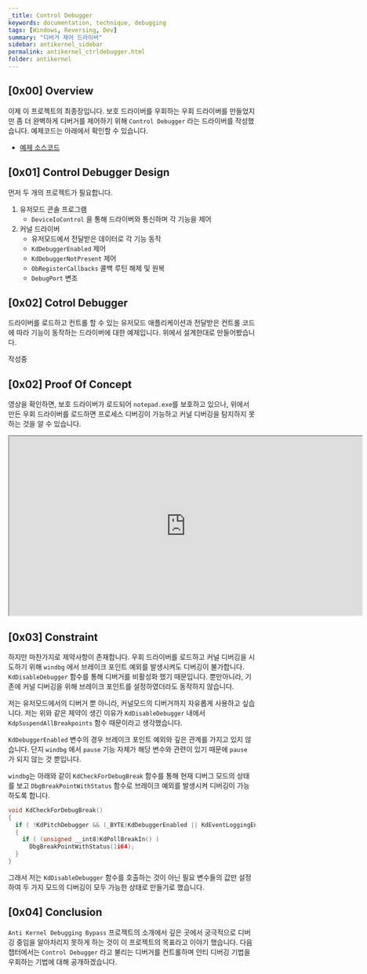 ```yaml
---
_title: Control Debugger
keywords: documentation, technique, debugging
tags: [Windows, Reversing, Dev]
summary: "디버거 제어 드라이버"
sidebar: antikernel_sidebar
permalink: antikernel_ctrldebugger.html
folder: antikernel
---
```


## [0x00] Overview

이제 이 프로젝트의 최종장입니다. 보호 드라이버를 우회하는 우회 드라이버를 만들었지만 좀 더 완벽하게 디버거를 제어하기 위해 `Control Debugger` 라는 드라이버를 작성했습니다. 예제코드는 아래에서 확인할 수 있습니다.

- <a href="https://shhoya.github.io/Examples">예제 소스코드</a>



## [0x01] Control Debugger Design

먼저 두 개의 프로젝트가 필요합니다.

1. 유저모드 콘솔 프로그램
   - `DeviceIoControl` 을 통해 드라이버와 통신하며 각 기능을 제어
2. 커널 드라이버
   - 유저모드에서 전달받은 데이터로 각 기능 동작
   - `KdDebuggerEnabled` 제어
   - `KdDebuggerNotPresent` 제어
   - `ObRegisterCallbacks` 콜백 루틴 해제 및 원복
   - `DebugPort` 변조



## [0x02] Cotrol Debugger

드라이버를 로드하고 컨트롤 할 수 있는 유저모드 애플리케이션과 전달받은 컨트롤 코드에 따라 기능이 동작하는 드라이버에 대한 예제입니다. 위에서 설계한대로 만들어봤습니다.

작성중



## [0x02] Proof Of Concept

영상을 확인하면, 보호 드라이버가 로드되어 `notepad.exe`를 보호하고 있으나, 위에서 만든 우회 드라이버를 로드하면 프로세스 디버깅이 가능하고 커널 디버깅을 탐지하지 못하는 것을 알 수 있습니다.

<iframe src="https://youtube.com/embed/mCfIzeYHdbM" allowfullscreen="" width="720" height="365"></iframe>



## [0x03] Constraint

하지만 마찬가지로 제약사항이 존재합니다. 우회 드라이버를 로드하고 커널 디버깅을 시도하기 위해 `windbg` 에서 브레이크 포인트 예외를 발생시켜도 디버깅이 불가합니다. `KdDisableDebugger` 함수를 통해 디버거를 비활성화 했기 때문입니다. 뿐만아니라, 기존에 커널 디버깅을 위해 브레이크 포인트를 설정하였더라도 동작하지 않습니다.

저는 유저모드에서의 디버거 뿐 아니라, 커널모드의 디버거까지 자유롭게 사용하고 싶습니다. 저는 위와 같은 제약이 생긴 이유가 `KdDisableDebugger` 내에서 `KdpSuspendAllBreakpoints` 함수 때문이라고 생각했습니다.

`KdDebuggerEnabled` 변수의 경우 브레이크 포인트 예외와 깊은 관계를 가지고 있지 않습니다. 단지 `windbg` 에서 `pause` 기능 자체가 해당 변수와 관련이 있기 때문에 `pause` 가 되지 않는 것 뿐입니다.

`windbg`는 아래와 같이 `KdCheckForDebugBreak` 함수를 통해 현재 디버그 모드의 상태를 보고 `DbgBreakPointWithStatus` 함수로 브레이크 예외를 발생시켜 디버깅이 가능하도록 합니다.

```c
void KdCheckForDebugBreak()
{
  if ( !KdPitchDebugger && (_BYTE)KdDebuggerEnabled || KdEventLoggingEnabled )
  {
    if ( (unsigned __int8)KdPollBreakIn() )
      DbgBreakPointWithStatus(1i64);
  }
}
```

그래서 저는 `KdDisableDebugger` 함수를 호출하는 것이 아닌 필요 변수들의 값만 설정하여 두 가지 모드의 디버깅이 모두 가능한 상태로 만들기로 했습니다.



## [0x04] Conclusion

`Anti Kernel Debugging Bypass` 프로젝트의 소개에서 깊은 곳에서 궁극적으로 디버깅 중임을 알아차리지 못하게 하는 것이 이 프로젝트의 목표라고 이야기 했습니다. 다음 챕터에서는 `Control Debugger` 라고 불리는 디버거를 컨트롤하며 안티 디버깅 기법을 우회하는 기법에 대해 공개하겠습니다.